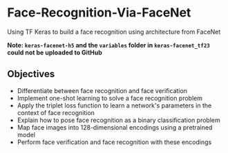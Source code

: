 # Face-Recognition-Via-FaceNet
Using TF Keras to build a face recognition using architecture from FaceNet

**Note: `keras-facenet-h5` and the `variables` folder in `keras-facenet_tf23` could not be uploaded to GitHub**

## Objectives
* Differentiate between face recognition and face verification
* Implement one-shot learning to solve a face recognition problem
* Apply the triplet loss function to learn a network's parameters in the context of face recognition
* Explain how to pose face recognition as a binary classification problem
* Map face images into 128-dimensional encodings using a pretrained model
* Perform face verification and face recognition with these encodings
